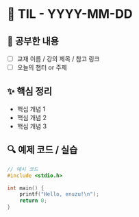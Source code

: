 # 📘 TIL - YYYY-MM-DD

## 📍 공부한 내용
- [ ] 교재 이름 / 강의 제목 / 참고 링크
- [ ] 오늘의 챕터 or 주제

## ✨ 핵심 정리
- 핵심 개념 1
- 핵심 개념 2
- 핵심 개념 3

## 🔍 예제 코드 / 실습

```c
// 예시 코드
#include <stdio.h>

int main() {
    printf("Hello, enuzu!\n");
    return 0;
}
